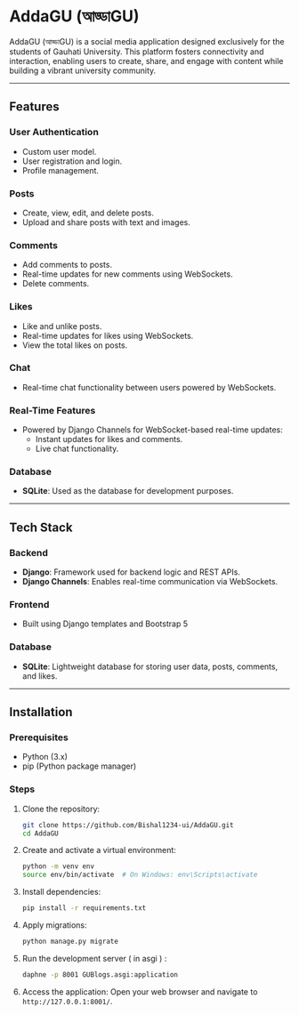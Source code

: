 # AddaGU (আড্ডাGU)

AddaGU (আড্ডাGU) is a social media application designed exclusively for the students of Gauhati University. This platform fosters connectivity and interaction, enabling users to create, share, and engage with content while building a vibrant university community.

---

## Features

### User Authentication
- Custom user model.
- User registration and login.
- Profile management.

### Posts
- Create, view, edit, and delete posts.
- Upload and share posts with text and images.

### Comments
- Add comments to posts.
- Real-time updates for new comments using WebSockets.
- Delete comments.

### Likes
- Like and unlike posts.
- Real-time updates for likes using WebSockets.
- View the total likes on posts.

### Chat
- Real-time chat functionality between users powered by WebSockets.

### Real-Time Features
- Powered by Django Channels for WebSocket-based real-time updates:
  - Instant updates for likes and comments.
  - Live chat functionality.

### Database
- **SQLite**: Used as the database for development purposes.

---

## Tech Stack

### Backend
- **Django**: Framework used for backend logic and REST APIs.
- **Django Channels**: Enables real-time communication via WebSockets.

### Frontend
- Built using Django templates and Bootstrap 5

### Database
- **SQLite**: Lightweight database for storing user data, posts, comments, and likes.

---

## Installation

### Prerequisites
- Python (3.x)
- pip (Python package manager)

### Steps
1. Clone the repository:
   ```bash
   git clone https://github.com/Bishal1234-ui/AddaGU.git
   cd AddaGU
   ```

2. Create and activate a virtual environment:
   ```bash
   python -m venv env
   source env/bin/activate  # On Windows: env\Scripts\activate
   ```

3. Install dependencies:
   ```bash
   pip install -r requirements.txt
   ```

4. Apply migrations:
   ```bash
   python manage.py migrate
   ```

5. Run the development server ( in asgi ) :
   ```bash
   daphne -p 8001 GUBlogs.asgi:application
   ```

6. Access the application:
   Open your web browser and navigate to `http://127.0.0.1:8001/`.





